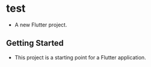 # test

- A new Flutter project.

## Getting Started

- This project is a starting point for a Flutter application.
